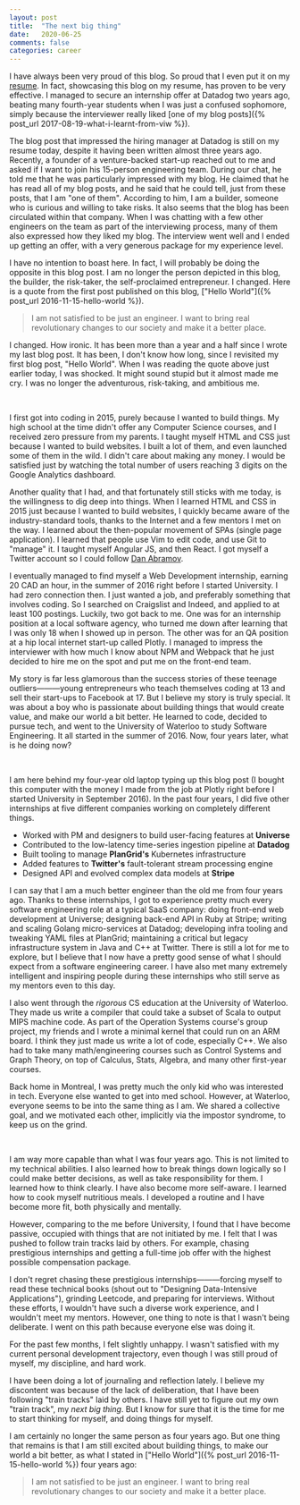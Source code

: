 ```yaml
---
layout: post
title:  "The next big thing"
date:   2020-06-25
comments: false
categories: career
---
```


I have always been very proud of this blog. So proud that I even put it on my
[resume](https://s3.amazonaws.com/lpan-resume/resume.pdf). In fact, showcasing
this blog on my resume, has proven to be very effective. I managed to secure an
internship offer at Datadog two years ago, beating many fourth-year students
when I was just a confused sophomore, simply because the interviewer really
liked [one of my blog posts]({% post_url 2017-08-19-what-i-learnt-from-viw %}).

The blog post that impressed the hiring manager at Datadog is still on my resume
today, despite it having been written almost three years ago. Recently, a
founder of a venture-backed start-up reached out to me and asked if I want to
join his 15-person engineering team. During our chat, he told me that he was
particularly impressed with my blog. He claimed that he has read all of my blog
posts, and he said that he could tell, just from these posts, that I am "one of
them". According to him, I am a builder, someone who is curious and willing to
take risks. It also seems that the blog has been circulated within that company.
When I was chatting with a few other engineers on the team as part of the
interviewing process, many of them also expressed how they liked my blog. The
interview went well and I ended up getting an offer, with a very generous
package for my experience level.

I have no intention to boast here. In fact, I will probably be doing the
opposite in this blog post. I am no longer the person depicted in this blog, the
builder, the risk-taker, the self-proclaimed entrepreneur. I changed. Here is a
quote from the first post published on this blog, ["Hello World"]({% post_url
2016-11-15-hello-world %}).

> I am not satisfied to be just an engineer. I want to bring real revolutionary
  changes to our society and make it a better place.

I changed. How ironic. It has been more than a year and a half since I wrote my
last blog post. It has been, I don't know how long, since I revisited my first
blog post, "Hello World". When I was reading the quote above just earlier today,
I was shocked. It might sound stupid but it almost made me cry. I was no longer
the adventurous, risk-taking, and ambitious me.

&nbsp;

I first got into coding in 2015, purely because I wanted to build things. My
high school at the time didn't offer any Computer Science courses, and I
received zero pressure from my parents. I taught myself HTML and CSS just
because I wanted to build websites. I built a lot of them, and even launched
some of them in the wild. I didn't care about making any money. I would be
satisfied just by watching the total number of users reaching 3 digits on the
Google Analytics dashboard.

Another quality that I had, and that fortunately still sticks with me today, is
the willingness to dig deep into things. When I learned HTML and CSS in 2015
just because I wanted to build websites, I quickly became aware of the
industry-standard tools, thanks to the Internet and a few mentors I met on the
way. I learned about the then-popular movement of SPAs (single page
application). I learned that people use Vim to edit code, and use Git to
"manage" it. I taught myself Angular JS, and then React. I got myself a Twitter
account so I could follow [Dan Abramov](https://twitter.com/dan_abramov).

I eventually managed to find myself a Web Development internship, earning 20 CAD
an hour, in the summer of 2016 right before I started University. I had zero
connection then. I just wanted a job, and preferably something that involves
coding. So I searched on Craigslist and Indeed, and applied to at least 100
postings. Luckily, two got back to me. One was for an internship position at a
local software agency, who turned me down after learning that I was only 18 when
I showed up in person. The other was for an QA position at a hip local internet
start-up called Plotly. I managed to impress the interviewer with how much I
know about NPM and Webpack that he just decided to hire me on the spot and put
me on the front-end team.

My story is far less glamorous than the success stories of these teenage
outliers———young entrepreneurs who teach themselves coding at 13 and sell their
start-ups to Facebook at 17. But I believe my story is truly special. It was
about a boy who is passionate about building things that would create value, and
make our world a bit better. He learned to code, decided to pursue tech, and
went to the University of Waterloo to study Software Engineering. It all started
in the summer of 2016. Now, four years later, what is he doing now?

&nbsp;

I am here behind my four-year old laptop typing up this blog post (I bought this
computer with the money I made from the job at Plotly right before I started
University in September 2016). In the past four years, I did five other
internships at five different companies working on completely different things.
  - Worked with PM and designers to build user-facing features at **Universe**
  - Contributed to the low-latency time-series ingestion pipeline at **Datadog**
  - Built tooling to manage **PlanGrid's** Kubernetes infrastructure
  - Added features to **Twitter's** fault-tolerant stream processing engine
  - Designed API and evolved complex data models at **Stripe**

I can say that I am a much better engineer than the old me from four years ago.
Thanks to these internships, I got to experience pretty much every software
engineering role at a typical SaaS company: doing front-end web development at
Universe; designing back-end API in Ruby at Stripe; writing and scaling Golang
micro-services at Datadog; developing infra tooling and tweaking YAML files at
PlanGrid; maintaining a critical but legacy infrastructure system in Java and
C++ at Twitter. There is still a lot for me to explore, but I believe that I now
have a pretty good sense of what I should expect from a software engineering
career. I have also met many extremely intelligent and inspiring people during
these internships who still serve as my mentors even to this day.

I also went through the *rigorous* CS education at the University of Waterloo.
They made us write a compiler that could take a subset of Scala to output MIPS
machine code. As part of the Operation Systems course's group project, my
friends and I wrote a minimal kernel that could run on an ARM board. I think
they just made us write a lot of code, especially C++. We also had to take many
math/engineering courses such as Control Systems and Graph Theory, on top of
Calculus, Stats, Algebra, and many other first-year courses.

Back home in Montreal, I was pretty much the only kid who was interested in
tech. Everyone else wanted to get into med school. However, at Waterloo,
everyone seems to be into the same thing as I am. We shared a collective goal,
and we motivated each other, implicitly via the impostor syndrome, to keep us on
the grind.

&nbsp;

I am way more capable than what I was four years ago. This is not limited to my
technical abilities. I also learned how to break things down logically so I
could make better decisions, as well as take responsibility for them. I learned
how to think clearly. I have also become more self-aware. I learned how to cook
myself nutritious meals. I developed a routine and I have become more fit, both
physically and mentally.

However, comparing to the me before University, I found that I have become
passive, occupied with things that are not initiated by me. I felt that I was
pushed to follow train tracks laid by others. For example, chasing prestigious
internships and getting a full-time job offer with the highest possible
compensation package.

I don't regret chasing these prestigious internships———forcing myself to read
these technical books (shout out to "Designing Data-Intensive Applications"),
grinding Leetcode, and preparing for interviews. Without these efforts, I
wouldn't have such a diverse work experience, and I wouldn't meet my mentors.
However, one thing to note is that I wasn't being deliberate. I went on this
path because everyone else was doing it.

For the past few months, I felt slightly unhappy. I wasn't satisfied with my
current personal development trajectory, even though I was still proud of
myself, my discipline, and hard work.

I have been doing a lot of journaling and reflection lately. I believe my
discontent was because of the lack of deliberation, that I have been following
"train tracks" laid by others. I have still yet to figure out my own "train
track", my *next big thing*. But I know for sure that it is the time for me to
start thinking for myself, and doing things for myself.

I am certainly no longer the same person as four years ago. But one thing that
remains is that I am still excited about building things, to make our world a bit
better, as what I stated in ["Hello World"]({% post_url 2016-11-15-hello-world
%}) four years ago:

> I am not satisfied to be just an engineer. I want to bring real revolutionary
  changes to our society and make it a better place.
